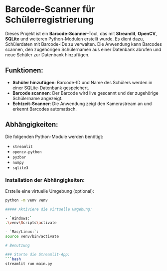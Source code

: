 # Barcode-Scanner für Schülerregistrierung

Dieses Projekt ist ein **Barcode-Scanner**-Tool, das mit **Streamlit**, **OpenCV**, **SQLite** und weiteren Python-Modulen erstellt wurde. Es dient dazu, Schülerdaten mit Barcode-IDs zu verwalten. Die Anwendung kann Barcodes scannen, den zugehörigen Schülernamen aus einer Datenbank abrufen und neue Schüler zur Datenbank hinzufügen.

## Funktionen:
- **Schüler hinzufügen**: Barcode-ID und Name des Schülers werden in einer SQLite-Datenbank gespeichert.
- **Barcode scannen**: Der Barcode wird live gescannt und der zugehörige Schülername angezeigt.
- **Echtzeit-Scanner**: Die Anwendung zeigt den Kamerastream an und erkennt Barcodes automatisch.

## Abhängigkeiten:
Die folgenden Python-Module werden benötigt:
- `streamlit`
- `opencv-python`
- `pyzbar`
- `numpy`
- `sqlite3`

### Installation der Abhängigkeiten:
Erstelle eine virtuelle Umgebung (optional):
```bash
python -m venv venv

##### Aktiviere die virtuelle Umgebung:

- `Windows:`
.\venv\Scripts\activate

- `Mac/Linux:`:
source venv/bin/activate

# Benutzung

### Starte die Streamlit-App:
```bash
streamlit run main.py

